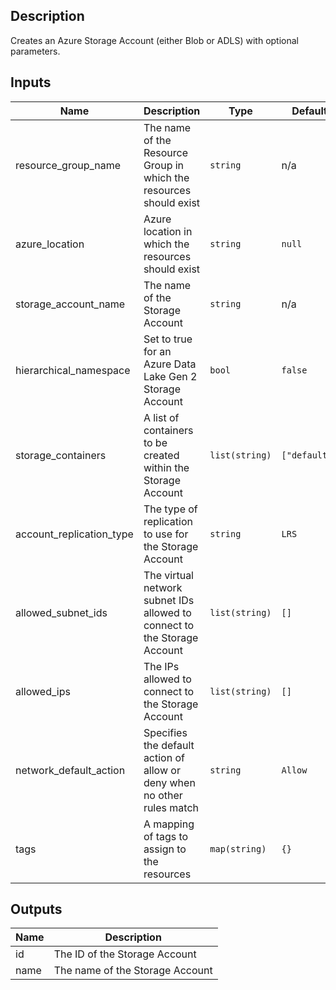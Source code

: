 ## Description

Creates an Azure Storage Account (either Blob or ADLS) with optional parameters.

## Inputs

| Name | Description | Type | Default | Required |
|------|-------------|------|---------|:--------:|
| resource_group_name | The name of the Resource Group in which the resources should exist | `string` | n/a | yes |
| azure_location | Azure location in which the resources should exist | `string` | `null` | no |
| storage_account_name | The name of the Storage Account | `string` | n/a | yes |
| hierarchical_namespace | Set to true for an Azure Data Lake Gen 2 Storage Account | `bool` | `false` | no |
| storage_containers | A list of containers to be created within the Storage Account | `list(string)` | `["default"]` | no |
| account_replication_type | The type of replication to use for the Storage Account | `string` | `LRS` | no |
| allowed_subnet_ids | The virtual network subnet IDs allowed to connect to the Storage Account | `list(string)` | `[]` | no |
| allowed_ips | The IPs allowed to connect to the Storage Account | `list(string)` | `[]` | no |
| network_default_action | Specifies the default action of allow or deny when no other rules match | `string` | `Allow` | no |
| tags | A mapping of tags to assign to the resources | `map(string)` | `{}` | no |

## Outputs

| Name | Description |
|------|-------------|
| id | The ID of the Storage Account |
| name | The name of the Storage Account |
